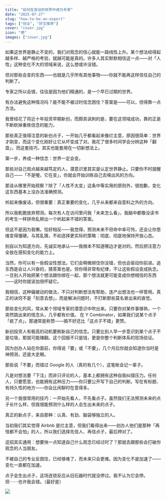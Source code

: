 ```yaml
---
title: "如何在变动的世界中成为专家"
date: "2025-07-27"
slug: "how-to-be-an-expert"
tags: ["创业", "好文推荐"]
cover: "cover.jpg"
icon: "😎"
images: ["cover.jpg"]
---
```

如果这世界是静止不变的，我们对观念的信心就能一路线性上升。某个想法经得起越多样、越严格的考验，就越可能是真的。许多人其实默默相信这一点——对「人性」这种变化不大的领域来说，这么想或许没错。



但对那些会变的东西——也就是几乎所有其他事物——你就不能再这样信任自己的判断了。



专家之所以会错，往往是因为他们精通的，是一个早已过期的世界。



有办法避免这种情况吗？能不能不被过时信念困住？答案是——可以，但得靠一点方法。



我曾经花了将近十年投资早期新创，而颇具讽刺的是，要在这领域成功，靠的正是不断砍掉重练信念的能力。



那些真正值得注意的新创点子，一开始几乎都看起来像烂主意，原因很简单：世界才刚变，而这个变化刚好让它从坏变成了对。我花了很多时间学会分辨这种「翻盘」，而这套技巧，其实也能套用在一切新想法上。



第一步，养成一种信念：世界一定会变。



那些对自己观点越来越笃定的人，潜意识里其实是认定世界静止。只要你不时提醒自己——「不是喔，它在变」，你就会开始训练自己去嗅出风的方向。



那该从哪里开始观察？除了「人性不太变」这条中等实用的原则外，很抱歉，变化这东西基本上没办法准确预测。



听起来像废话，但很重要：真正重要的变化，几乎从来都来自意料之外的方向。



所以我乾脆放弃预测。每次有人在访问里问我「未来怎么看」，我脑中都像没读书的考生一样拼命乱掰出一个听起来不错的答案。



但这不是因为我懒。恰好相反——我觉得，预测未来不但命中率可怜，还会让你思维变得僵硬。与其乱猜，不如选择更实际的策略：彻底、彻底地保持开放心态。



别自以为知道方向，先诚实地承认——我根本不知道哪边才是对的。然后把注意力全放在感知变化的能力上。



当然，你可以有一些假设性想法。它们会稍微绑住你没错，但也会驱动你前进。追东西是会让人兴奋的，猜答案也是。但你得非常有纪律，不让这些假设变成执念。
一旦别人开始把某个想法跟你绑在一起，那个想法就更可能变成你想相信的东西——这时你就该加倍怀疑它。



我相信，这种偏被动的做法，不只对判断想法有帮助，连产出想法也一样管用。真正的诀窍不是「刻意去想」，而是解决问题时，不打断那些莫名冒出来的直觉。



那些变化的风，常从某个领域专家的潜意识中吹出来。只要你对某件事够熟，一个突然跳出来的怪念头，几乎都有价值。
在 Y Combinator，如果我们说某个点子「疯了点」，那通常是称赞——搞不好还比「这点子不错」更赞。



新创投资人有极高的动机要刷新自己的信念。只要比别人早一步意识到某个点子不是垃圾，那就可能赚翻。这个回报不只是钱，更是你整个判断体系的现场验证。



因为创办人站在你面前，你得说「要」或「不要」，几个月后你就会知道你当时是神预测，还是大走眼。



那些说「不要」而错过 Google 的人（真的有几个），这笔帐会记一辈子。



凡是对想法要「下注」而非只评论的人，基本上都拥有这种自我纠错压力。任何人，只要愿意，也能拥有这种压力——你只要公开写下自己的判断。写在有标题、有持久性的地方——你会比闲聊时在意得多。



另一个我很常用的技巧：一开始先看人，不先看点子。虽然我们无法预测未来的点子长什么样，但我很能预测什么样的人会生出未来的点子。



真正的新点子，来自那种：认真、有劲、脑袋够独立的人。



当初我们其实觉得 Airbnb 是烂主意，但我们看得出来——创办人他们是那种「再怪都不会怕」的人，所以我们选择先信人、再信点子，最后押对了。



这招其实通用：想要快一点知道自己什么观念已经过时了？那就去跟那些会打破你观念的人当朋友。



不被自己的专业反困住，已经够难了，而未来只会更难。因为变化不是加速了——变化一直都在加速。



点子会生出点子，这场连锁反应从旧石器时代就没停过。我不认为它会停。
但⋯⋯也许我会错。（最好是）




![](https://prod-files-secure.s3.us-west-2.amazonaws.com/112d0858-5090-4d34-a606-b75eb8d65fd2/46476355-9cf3-4e99-9b7a-3531bc426380/1000202064.png?X-Amz-Algorithm=AWS4-HMAC-SHA256&X-Amz-Content-Sha256=UNSIGNED-PAYLOAD&X-Amz-Credential=ASIAZI2LB466WM6VGKQL%2F20251018%2Fus-west-2%2Fs3%2Faws4_request&X-Amz-Date=20251018T122347Z&X-Amz-Expires=3600&X-Amz-Security-Token=IQoJb3JpZ2luX2VjEBQaCXVzLXdlc3QtMiJIMEYCIQDllQ99MSefwZYbzE5jfKqG1HFw%2B8bdZGutcn%2BAmc9pIwIhAIfMMbPHsAM2Ypny%2BHIfOoQljXmoykDkmJHumP4EEl1eKogECL3%2F%2F%2F%2F%2F%2F%2F%2F%2F%2FwEQABoMNjM3NDIzMTgzODA1IgzHvU0UujNfw7A3qssq3APGL5yqb34Ii9HPwvnKDDtvd6%2Fea9m8kLWCekO9ZtbnDSD0KFIMEx6UFDwABTws3mUUJiNmUG4FjS2eEuetP9dlO7KYLIVR53rHpjIusHgbjYfmsWQrM%2FpYP3jIN155xeIY1D%2FxXX6frWEwNd8zATekHiPq4k%2B4GYS0XIFtS1qUp653L0bMs2dFs28kptDcZQXskBIbDn65gcwFg2s47VXCIJmUiNWxHXcAiKW1Xn2lhfMm%2Fl7cQNRsHjAqZYwXT2ff8chDV3Ke7nWp2Bgz28MuevdclWNUIFK2gJF9UhGn4XrrFI9d2z79NfOHoOaylqoPmgdPebBwiuOQkrRC8Ik3fYbZSNDd7LuEXQ4nrVKP767jtM%2FKVy%2BoFp5GnnuaI2AvM8915nTvAft67eIvkTSl2rbNa6JEy5GsAWBDmvZv8O%2FZ%2FHqRfeSGMCGoyvV6eZxFc6%2BtUPZXNdFHrWddPqaXRYdbWS8asUUGgTHEezqvGebW39pUPwC9Jo%2BFW7hVlwgqwKCWcRgNzs3EsGIx8HQUzjGzvVrhHbBPy73lhRL1c%2F0igE4EH%2FHKSSYiGg4kw0BLb94EBHgVTX3Rn7U9Joq%2Bq1iiew2omWe9k693bG1cEQPdRIYZYPc1LsLM6jC4hs7HBjqkAfVQ9g3omn2BbjpCLZcSCZdOgX4c45g977oae0UbH2ibmc97MnVi9WJlsglJcdBxKQcQJBE9k%2B6Z4DeePofvKydHRfc6pVq6QMPKCC1G9EPxG6oIz4ZvMCcLcGa7iXLl0c031nWf7aPGpDJWlRKn2V4WoorPTUptriEiK4YjTxKqSARPNqYR7w4VXzG52jgYVaswiuBpWXgGtiy61ALRlvT1QswI&X-Amz-Signature=e9c9c50efe9bccd98e5b6e3779005bbf680732df9356b79be291cce5190d4caf&X-Amz-SignedHeaders=host&x-amz-checksum-mode=ENABLED&x-id=GetObject)

